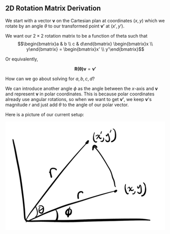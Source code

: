 ## 2D Rotation Matrix Derivation

We start with a vector $\mathbf{v}$ on the Cartesian plan at coordinates $(x, y)$ which we rotate by an angle $\theta$ to our transformed point $\mathbf{v'}$ at $(x', y')$.

We want our $2\times 2$ rotation matrix to be a function of theta such that 
$$\begin{bmatrix}a & b \\ c & d\end{bmatrix}
\begin{bmatrix}x \\ y\end{bmatrix} = \begin{bmatrix}x' \\ y'\end{bmatrix}$$

Or equivalently, 

$$\mathbf{R(\theta)v} = \mathbf{v'}$$

How can we go about solving for $a, b, c, d$? 

We can introduce another angle $\phi$ as the angle between the $x$-axis and $\mathbf{v}$ and represent $\mathbf{v}$ in polar coordinates. This is because polar coordinates already use angular rotations, so when we want to get $\mathbf{v'}$, we keep $\mathbf{v}$\'s magnitude $r$ and just add $\theta$ to the angle of our polar vector.

Here is a picture of our current setup:

![Polar Rotation](images/polarRotation.png)
